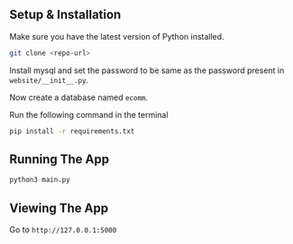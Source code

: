 ## Setup & Installation

Make sure you have the latest version of Python installed.

```bash
git clone <repo-url>
```

Install mysql and set the password to be same as the password present in  ```website/__init__.py```.

Now create a database named ```ecomm```.

Run the following command in the terminal
```bash
pip install -r requirements.txt
```

## Running The App

```bash
python3 main.py
```

## Viewing The App

Go to `http://127.0.0.1:5000`



